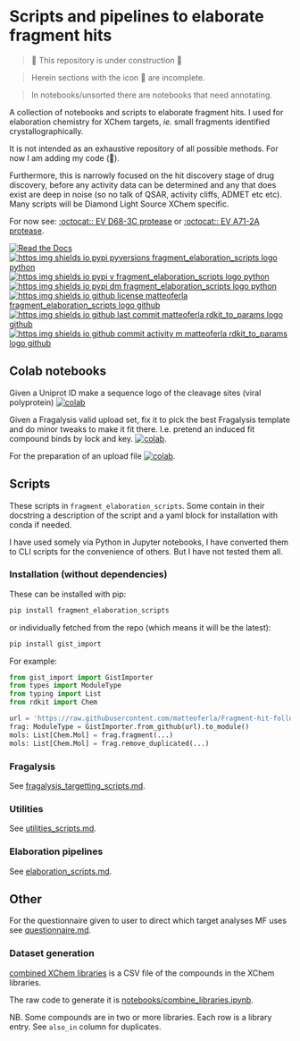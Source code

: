 # Scripts and pipelines to elaborate fragment hits

> :construction: This repository is under construction :construction:

> Herein sections with the icon :construction: are incomplete.

> In notebooks/unsorted there are notebooks that need annotating.


A collection of notebooks and scripts to elaborate fragment hits.
I used for elaboration chemistry for XChem targets,
_ie._ small fragments identified crystallographically.

It is not intended as an exhaustive repository of all possible methods.
For now I am adding my code (:construction:).

Furthermore, this is narrowly focused on the hit discovery stage of drug discovery,
before any activity data can be determined and any that does exist are deep in noise
(so no talk of QSAR, activity cliffs, ADMET etc etc). Many scripts will be Diamond Light Source XChem specific.

For now see: [:octocat:: EV D68-3C protease](https://github.com/matteoferla/EV-D68-3C-protease) or
[:octocat:: EV A71-2A protease](https://github.com/matteoferla/EV-A71-2A-elaborations).

[![Read the Docs](https://img.shields.io/readthedocs/fragment-hit-follow-up-chemistry)](https://fragment-hit-follow-up-chemistry.readthedocs.io/en/latest/fragment_elaboration_scripts.html)
[![https img shields io pypi pyversions fragment_elaboration_scripts logo python](https://img.shields.io/pypi/pyversions/fragment--elaboration--scripts?logo=python)](https://pypi.org/project/fragment-elaboration-scripts)
[![https img shields io pypi v fragment_elaboration_scripts logo python](https://img.shields.io/pypi/v/fragment--elaboration--scripts?logo=python)](https://pypi.org/project/fragment-elaboration-scripts)
[![https img shields io pypi dm fragment_elaboration_scripts logo python](https://img.shields.io/pypi/dm/fragment--elaboration--scripts?logo=python)](https://pypi.org/project/fragment-elaboration-scripts)
[![https img shields io github license matteoferla fragment_elaboration_scripts logo github](https://img.shields.io/github/license/matteoferla/Fragment-hit-follow-up-chemistry?logo=github)](https://github.com/matteoferla/Fragment-hit-follow-up-chemistry/raw/main/LICENSE)
[![https img shields io github last commit matteoferla rdkit_to_params logo github](https://img.shields.io/github/last-commit/matteoferla/Fragment-hit-follow-up-chemistry?logo=github)](https://github.com/matteoferla/Fragment-hit-follow-up-chemistry)
[![https img shields io github commit activity m matteoferla rdkit_to_params logo github](https://img.shields.io/github/commit-activity/m/matteoferla/Fragment-hit-follow-up-chemistry?logo=github)](https://github.com/matteoferla/Fragment-hit-follow-up-chemistry)

## Colab notebooks

Given a Uniprot ID make a sequence logo of the cleavage sites (viral polyprotein)
[![colab](https://img.shields.io/badge/Run_cleavege-logo.ipynb-f9ab00?logo=googlecolab)](https://colab.research.google.com/github/matteoferla/Fragment-hit-follow-chemistry/blob/main/colab/make_cleavage_logo.ipynb)

Given a Fragalysis valid upload set, fix it to pick the best Fragalysis template and do minor tweaks to make it fit there.
I.e. pretend an induced fit compound binds by lock and key.
[![colab](https://img.shields.io/badge/Run_cleavege-logo.ipynb-f9ab00?logo=googlecolab)](https://colab.research.google.com/github/matteoferla/Fragment-hit-follow-up-chemistry/blob/main/colab/upload_fix.ipynb).

For the preparation of an upload file
[![colab](https://img.shields.io/badge/Run_cleavege-logo.ipynb-f9ab00?logo=googlecolab)](https://colab.research.google.com/github/matteoferla/Fragment-hit-follow-up-chemistry/blob/main/colab/upload_prep.ipynb).

## Scripts
These scripts in `fragment_elaboration_scripts`.
Some contain in their docstring a description of the script and a yaml block for installation with conda if needed.

I have used somely via Python in Jupyter notebooks, I have converted them to CLI scripts for the convenience of others.
But I have not tested them all.

### Installation (without dependencies)
These can be installed with pip:

```bash
pip install fragment_elaboration_scripts
```

or individually fetched from the repo (which means it will be the latest):

```bash
pip install gist_import
```

For example:
```python
from gist_import import GistImporter
from types import ModuleType
from typing import List
from rdkit import Chem

url = 'https://raw.githubusercontent.com/matteoferla/Fragment-hit-follow-up-chemistry/main/fragment_elaboration_scripts/fragment.py'
frag: ModuleType = GistImporter.from_github(url).to_module()
mols: List[Chem.Mol] = frag.fragment(...)
mols: List[Chem.Mol] = frag.remove_duplicated(...)
```

### Fragalysis

See [fragalysis_targetting_scripts.md](fragalysis_targetting_scripts.md).

### Utilities

See [utilities_scripts.md](utilities_scripts.md).

### Elaboration pipelines

See [elaboration_scripts.md](elaboration_scripts.md).

## Other

For the questionnaire given to user to direct which target analyses MF uses see [questionnaire.md](questionnaire.md).

### Dataset generation

[combined XChem libraries](combined-XChem-libraries.csv) is a CSV file of the compounds in the XChem libraries.

The raw code to generate it is [notebooks/combine_libraries.ipynb](notebooks/combine_libraries.ipynb).

NB. Some compounds are in two or more libraries. Each row is a library entry. See `also_in` column for duplicates.
